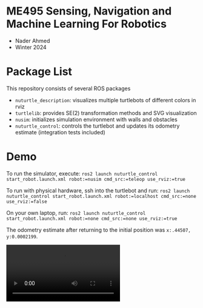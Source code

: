 # ME495 Sensing, Navigation and Machine Learning For Robotics
* Nader Ahmed
* Winter 2024
# Package List
This repository consists of several ROS packages
- `nuturtle_description`: visualizes multiple turtlebots of different colors in rviz
- `turtlelib`: provides SE(2) transformation methods and SVG visualization
- `nusim`: initializes simulation environment with walls and obstacles
- `nuturtle_control`: controls the turtlebot and updates its odometry estimate (integration tests included)


# Demo
To run the simulator, execute:
`ros2 launch nuturtle_control start_robot.launch.xml robot:=nusim cmd_src:=teleop use_rviz:=true`

To run with physical hardware, ssh into the turtlebot and run:
`ros2 launch nuturtle_control start_robot.launch.xml robot:=localhost cmd_src:=none use_rviz:=false`

On your own laptop, run:
`ros2 launch nuturtle_control start_robot.launch.xml robot:=none cmd_src:=none use_rviz:=true`

The odometry estimate after returning to the initial position was `x:.44507, y:0.0002199`. 

<video src="https://github.com/ME495-Navigation/slam-project-nahder/assets/71537050/53fe6094-3c2d-410a-861c-9a2a37c1fa53"></video>

